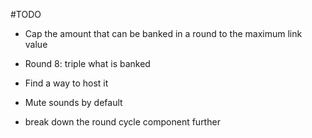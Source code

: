#TODO
- Cap the amount that can be banked in a round to the maximum link value
- Round 8: triple what is banked
- Find a way to host it
- Mute sounds by default

- break down the round cycle component further

